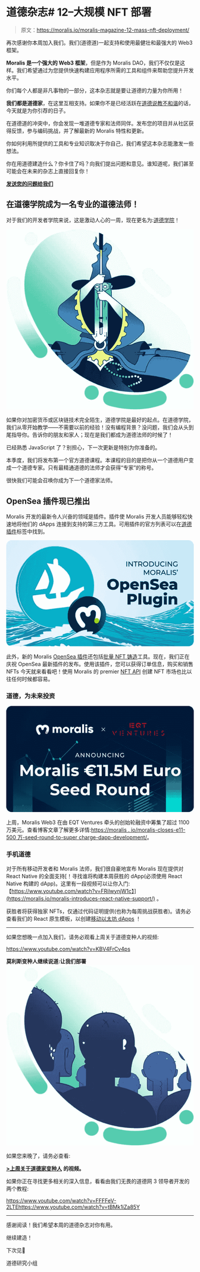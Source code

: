 # 道德杂志# 12–大规模 NFT 部署

> 原文：<https://moralis.io/moralis-magazine-12-mass-nft-deployment/>

再次感谢你本周加入我们。我们(道德道)一起支持和使用最健壮和最强大的 Web3 框架。

**Moralis 是一个强大的 Web3 框架**，但是作为 Moralis DAO，我们不仅仅是这样。我们希望通过为您提供快速构建应用程序所需的工具和组件来帮助您提升开发水平。

你们每个人都是非凡事物的一部分，这本杂志就是要让道德的力量为你所用！

**我们都是道德家**，在这里互相支持。如果你不是已经活跃在[道德说教不和谐](https://discord.com/invite/P9N9HF97hH)的话，今天就是为你引荐的日子。

在道德道的冲突中，你会发现一堆道德专家和法师同伴。发布您的项目并从社区获得反馈，参与编码挑战，并了解最新的 Moralis 特性和更新。

你如何利用所提供的工具和专业知识取决于你自己，我们希望这本杂志能激发一些想法。

你在用道德建造什么？你卡住了吗？向我们提出问题和意见。谁知道呢，我们甚至可能会在未来的杂志上直接回复你！

[**发送您的问题给我们**](https://ivanontech.typeform.com/to/R9K5lnGe)

## 在道德学院成为一名专业的道德法师！

对于我们的开发者学院来说，这是激动人心的一周，现在更名为:[道德学院](https://academy.moralis.io/)！

![](img/073ae05e876aa2fb0dfbc5db4cf29e5c.png)

如果你对加密货币或区块链技术完全陌生，道德学院是最好的起点。在道德学院，我们从零开始教学——不需要以前的经验！没有编程背景？没问题，我们会从头到尾指导你。告诉你的朋友和家人；现在是我们都成为道德法师的时候了！

已经熟悉 JavaScript 了？别担心，下一次更新是特别为你准备的。

本季度，我们将发布第一个官方道德课程。本课程的目的是把你从一个道德用户变成一个道德专家。只有最精通道德的法师才会获得“专家”的称号。

很快我们可能会召唤你成为下一个道德家法师。

## OpenSea 插件现已推出

Moralis 开发的最新令人兴奋的领域是插件。插件使 Moralis 开发人员能够轻松快速地将他们的 dApps 连接到支持的第三方工具。可用插件的官方列表可以在[道德插件](https://moralis.io/plugins/)标签中找到。

![](img/1b5456d803d8ad8d5f55be8914c0ad41.png)

此外，新的 Moralis [OpenSea 插件](https://moralis.io/plugins/opensea/)还包括[批量 NFT 铸造](https://moralis.io/how-to-bulk-mint-nfts-batch-minting-guide/)工具。现在，我们正在庆祝 OpenSea 最新插件的发布。使用该插件，您可以获得订单信息，购买和销售 NFTs 今天就来看看吧！使用 Moralis 的 premier [NFT API](https://moralis.io/ultimate-nft-api-exploring-moralis-nft-api/) 创建 NFT 市场也比以往任何时候都容易。

### 道德，为未来投资

![](img/4fb396c642eaa80f148fb033fbb79074.png)

上周，Moralis Web3 在由 EQT Ventures 牵头的创始轮融资中筹集了超过 1100 万美元。查看博客文章了解更多详情:[https://moralis . io/moralis-closes-e11-500 万-seed-round-to-super charge-dapp-development/](https://moralis.io/moralis-closes-e11-5-million-seed-round-to-supercharge-dapp-development/)。

### 手机道德

对于所有移动开发者和 Moralis 法师，我们很自豪地宣布 Moralis 现在提供对 React Native 的全面支持[！寻找谁将构建本周获胜的 dApp(必须使用 React Native 构建的 dApp)。这里有一段视频可以让你入门:【https://www.youtube.com/watch?v=FRilwynjW1c】](https://moralis.io/moralis-introduces-react-native-support/)
。

获胜者将获得独家 NFTs，仅通过代码证明提供(也称为每周挑战获胜者)。请务必查看我们的 React 原生模板，以创建[移动以太坊 dApps](https://moralis.io/create-mobile-ethereum-dapp-with-react-native-template/) ！

* * *

如果您想晚一点加入我们，请务必观看上周关于道德变种人的视频:

https://www.youtube.com/watch?v=KBV4FrCv4ps

**莫利斯变种人继续说道:让我们部署** ![](img/ded1ceb2116887cabc2060f983cb8772.png)

如果您来晚了，请务必查看:

[**>上周关于道德家变种人**](https://www.youtube.com/watch?v=KBV4FrCv4ps&utm_source=customerio&utm_medium=email&utm_campaign=moralis-magazine12) **的视频。**

如果你正在寻找更多相关的深入信息，看看由我们无畏的道德网 3 领导者开发的两个教程:

https://www.youtube.com/watch?v=FFFFeV-2LTEhttps://www.youtube.com/watch?v=tBMk1iZa85Y

* * *

感谢阅读！我们希望本周的道德杂志对你有用。

继续建造！

下次见💚

道德研究小组